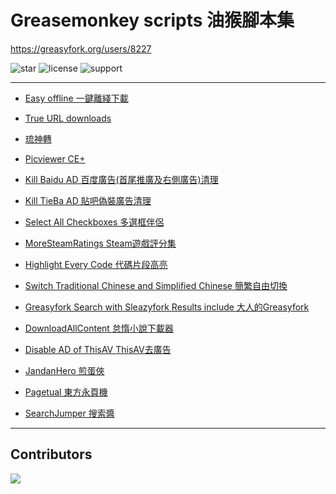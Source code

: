 Greasemonkey scripts 油猴腳本集
==========================
https://greasyfork.org/users/8227

![star](https://img.shields.io/github/stars/hoothin/UserScripts)
![license](https://img.shields.io/badge/License-MIT-red.svg)
![support](https://img.shields.io/badge/Support-Chrome|Firefox|Edge-989898.svg)

---
+ [Easy offline 一鍵離綫下載](Easy%20offline)

+ [True URL downloads](True%20URL%20downloads)

+ [琉神轉](HacgGodTurn)

+ [Picviewer CE+](Picviewer%20CE%2B)

+ [Kill Baidu AD 百度廣告(首尾推廣及右側廣告)清理](Kill%20Baidu%20AD)

+ [Kill TieBa AD 貼吧偽裝廣告清理](Kill%20TieBa%20AD)

+ [Select All Checkboxes 多選框伴侶](Select%20All%20Checkboxes)

+ [MoreSteamRatings Steam遊戲評分集](MoreSteamRatings)

+ [Highlight Every Code 代碼片段高亮](Highlight%20Every%20Code)

+ [Switch Traditional Chinese and Simplified Chinese 簡繁自由切換](Switch%20Traditional%20Chinese%20and%20Simplified%20Chinese)

+ [Greasyfork Search with Sleazyfork Results include 大人的Greasyfork](Greasyfork%20Search%20with%20Sleazyfork%20Results%20include)

+ [DownloadAllContent 怠惰小說下載器](DownloadAllContent)

+ [Disable AD of ThisAV ThisAV去廣告](Disable%20AD%20of%20ThisAV)

+ [JandanHero 煎蛋俠](JiandanHero)

+ [Pagetual 東方永頁機](Pagetual)

+ [SearchJumper 搜索醬](https://github.com/hoothin/SearchJumper)

---
## Contributors

<a href="https://github.com/hoothin/UserScripts/graphs/contributors">
  <img src="https://contrib.rocks/image?repo=hoothin/UserScripts" />
</a>
